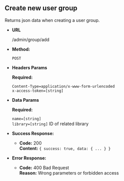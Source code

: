 **Create new user group**
----
  Returns json data when creating a user group.

* **URL**

  /admin/group/add

* **Method:**

  `POST`

*  **Headers Params**

   **Required:**

   `Content-Type=application/x-www-form-urlencoded`<br />
   `x-access-token=[string]`

*  **Data Params**

   **Required:**

   `name=[string]`<br />
   `library=[string]` ID of related library<br />

* **Success Response:**

  * **Code:** 200 <br />
    **Content:** `{ success: true, data: { ... } }`


* **Error Response:**

  * **Code:** 400 Bad Request <br />
    **Reason:** Wrong parameters or forbidden access
